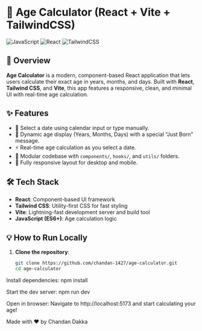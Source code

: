 # 🎂 Age Calculator (React + Vite + TailwindCSS)

![JavaScript](https://img.shields.io/badge/JavaScript-100%25-yellow?logo=javascript)
![React](https://img.shields.io/badge/React-18.2.0-blue?logo=react)
![TailwindCSS](https://img.shields.io/badge/TailwindCSS-%20v3.3.5-teal?logo=tailwindcss)

## 🚀 Overview

**Age Calculator** is a modern, component-based React application that lets users calculate their exact age in years, months, and days. Built with **React**, **Tailwind CSS**, and **Vite**, this app features a responsive, clean, and minimal UI with real-time age calculation.

## ✨ Features

- 📅 Select a date using calendar input or type manually.
- 🎉 Dynamic age display (Years, Months, Days) with a special “Just Born” message.
- ⚡ Real-time age calculation as you select a date.
- 🧩 Modular codebase with `components/`, `hooks/`, and `utils/` folders.
- 📱 Fully responsive layout for desktop and mobile.

## 🛠️ Tech Stack

- **React**: Component-based UI framework
- **Tailwind CSS**: Utility-first CSS for fast styling
- **Vite**: Lightning-fast development server and build tool
- **JavaScript (ES6+)**: Age calculation logic

## 💡 How to Run Locally

1. **Clone the repository**:
   ```bash
   git clone https://github.com/chandan-1427/age-calculator.git
   cd age-calculator
   
Install dependencies:
npm install

Start the dev server:
npm run dev

Open in browser:
Navigate to http://localhost:5173 and start calculating your age!

Made with ❤️ by Chandan Dakka
